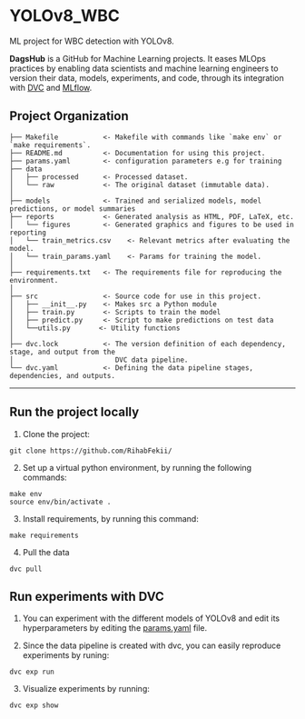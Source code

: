 # YOLOv8_WBC
ML project for WBC detection with YOLOv8. 

**DagsHub** is a GitHub for Machine Learning projects. It eases MLOps practices by enabling data scientists and machine learning engineers to version their data, models, experiments, and code, through its integration with [DVC](https://dvc.org/doc) and [MLflow](https://mlflow.org/docs/latest/index.html). 

Project Organization
------------

    ├── Makefile           <- Makefile with commands like `make env` or `make requirements`.
    ├── README.md          <- Documentation for using this project.
    ├── params.yaml        <- configuration parameters e.g for training 
    ├── data
    │   ├── processed      <- Processed dataset.
    │   └── raw            <- The original dataset (immutable data).
    │
    ├── models             <- Trained and serialized models, model predictions, or model summaries
    ├── reports            <- Generated analysis as HTML, PDF, LaTeX, etc.
    │   └── figures        <- Generated graphics and figures to be used in reporting
    │   └── train_metrics.csv    <- Relevant metrics after evaluating the model.
    │   └── train_params.yaml    <- Params for training the model.
    │
    ├── requirements.txt   <- The requirements file for reproducing the environment.
    │
    ├── src                <- Source code for use in this project.
    │   ├── __init__.py    <- Makes src a Python module
    │   ├── train.py       <- Scripts to train the model 
    │   ├── predict.py     <- Script to make predictions on test data
    │   └──utils.py       <- Utility functions 
    │
    ├── dvc.lock           <- The version definition of each dependency, stage, and output from the 
    │                         DVC data pipeline.
    └── dvc.yaml           <- Defining the data pipeline stages, dependencies, and outputs.


--------

## Run the project locally 

1. Clone the project: 
````shell 
git clone https://github.com/RihabFekii/
````

2. Set up a virtual python environment, by running the following commands:
````shell 
make env
source env/bin/activate .
````

3. Install requirements, by running this command:
````shell
make requirements
`````

4. Pull the data 
````
dvc pull
````
## Run experiments with DVC 

1. You can experiment with the different models of YOLOv8 and edit its hyperparameters 
by editing the [params.yaml](/params.yaml) file. 

2. Since the data pipeline is created with dvc, you can easily reproduce experiments by runing: 

````sell
dvc exp run 
`````
3. Visualize experiments by running: 
````
dvc exp show
`````


